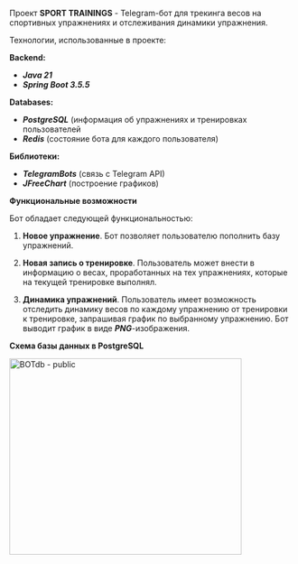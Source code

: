 Проект **SPORT TRAININGS** - Telegram-бот для трекинга весов на спортивных упражнениях и отслеживания динамики упражнения.

Технологии, использованные в проекте:

**Backend:**
- ***Java 21***
- ***Spring Boot 3.5.5***


**Databases:**
- ***PostgreSQL*** (информация об упражнениях и тренировках пользователей
- ***Redis*** (состояние бота для каждого пользователя)

**Библиотеки:**
- ***TelegramBots*** (связь с Telegram API)
- ***JFreeChart*** (построение графиков) 



**Функциональные возможности**

Бот обладает следующей функциональностью:

1. **Новое упражнение**. Бот позволяет пользователю пополнить базу упражнений.

2. **Новая запись о тренировке**. Пользователь может внести в информацию о весах, проработанных на тех упражнениях, которые на текущей тренировке выполнял.

3. **Динамика упражнений**. Пользователь имеет возможность отследить динамику весов по каждому упражнению от тренировки к тренировке, запрашивая график по выбранному упражнению. Бот выводит график в виде ***PNG***-изображения.



**Схема базы данных в PostgreSQL**

<img width="411" height="348" alt="BOTdb - public" src="https://github.com/user-attachments/assets/dd1f0e6c-10ca-4793-8eeb-16743ef35702" />
